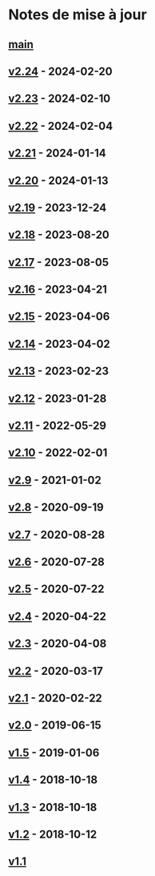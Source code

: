 # Notes de mise à jour

## [main](https://github.com/Roxayl/mondegc/compare/release-2.24...main)

## [v2.24](https://github.com/Roxayl/mondegc/compare/release-2.23...release-2.24) - 2024-02-20

## [v2.23](https://github.com/Roxayl/mondegc/compare/release-2.22...release-2.23) - 2024-02-10

## [v2.22](https://github.com/Roxayl/mondegc/compare/release-2.21...release-2.22) - 2024-02-04

## [v2.21](https://github.com/Roxayl/mondegc/compare/release-2.20...release-2.21) - 2024-01-14

## [v2.20](https://github.com/Roxayl/mondegc/compare/release-2.19...release-2.20) - 2024-01-13

## [v2.19](https://github.com/Roxayl/mondegc/compare/release-2.18...release-2.19) - 2023-12-24

## [v2.18](https://github.com/Roxayl/mondegc/compare/release-2.17...release-2.18) - 2023-08-20

## [v2.17](https://github.com/Roxayl/mondegc/compare/release-2.16...release-2.17) - 2023-08-05

## [v2.16](https://github.com/Roxayl/mondegc/compare/release-2.15...release-2.16) - 2023-04-21

## [v2.15](https://github.com/Roxayl/mondegc/compare/release-2.14...release-2.15) - 2023-04-06

## [v2.14](https://github.com/Roxayl/mondegc/compare/release-2.13...release-2.14) - 2023-04-02

## [v2.13](https://github.com/Roxayl/mondegc/compare/release-2.12...release-2.13) - 2023-02-23

## [v2.12](https://github.com/Roxayl/mondegc/compare/release-2.11...release-2.12) - 2023-01-28

## [v2.11](https://github.com/Roxayl/mondegc/compare/release-2.10...release-2.11) - 2022-05-29

## [v2.10](https://github.com/Roxayl/mondegc/compare/release-2.9...release-2.10) - 2022-02-01

## [v2.9](https://github.com/Roxayl/mondegc/compare/release-2.8...release-2.9) - 2021-01-02

## [v2.8](https://github.com/Roxayl/mondegc/compare/release-2.7...release-2.8) - 2020-09-19

## [v2.7](https://github.com/Roxayl/mondegc/compare/release-2.6...release-2.7) - 2020-08-28

## [v2.6](https://github.com/Roxayl/mondegc/compare/release-2.5...release-2.6) - 2020-07-28

## [v2.5](https://github.com/Roxayl/mondegc/compare/release-2.4...release-2.5) - 2020-07-22

## [v2.4](https://github.com/Roxayl/mondegc/compare/release-2.3...release-2.4) - 2020-04-22

## [v2.3](https://github.com/Roxayl/mondegc/compare/release-2.2...release-2.3) - 2020-04-08

## [v2.2](https://github.com/Roxayl/mondegc/compare/release-2.1...release-2.2) - 2020-03-17

## [v2.1](https://github.com/Roxayl/mondegc/compare/release-2.0...release-2.1) - 2020-02-22

## [v2.0](https://github.com/Roxayl/mondegc/compare/release-1.5...release-2.0) - 2019-06-15

## [v1.5](https://github.com/Roxayl/mondegc/compare/release-1.4...release-1.5) - 2019-01-06

## [v1.4](https://github.com/Roxayl/mondegc/compare/release-1.3...release-1.4) - 2018-10-18

## [v1.3](https://github.com/Roxayl/mondegc/compare/release-1.2...release-1.3) - 2018-10-18

## [v1.2](https://github.com/Roxayl/mondegc/compare/release-1.1...release-1.2) - 2018-10-12

## [v1.1](https://github.com/Roxayl/mondegc/tree/release-1.1)
